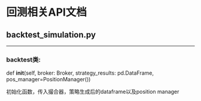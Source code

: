 # 回测相关API文档

## backtest_simulation.py

---

### backtest类:

def __init__(self, broker: Broker, strategy_results: pd.DataFrame, pos_manager=PositionManager())

初始化函数，传入撮合器，策略生成后的dataframe以及position manager

